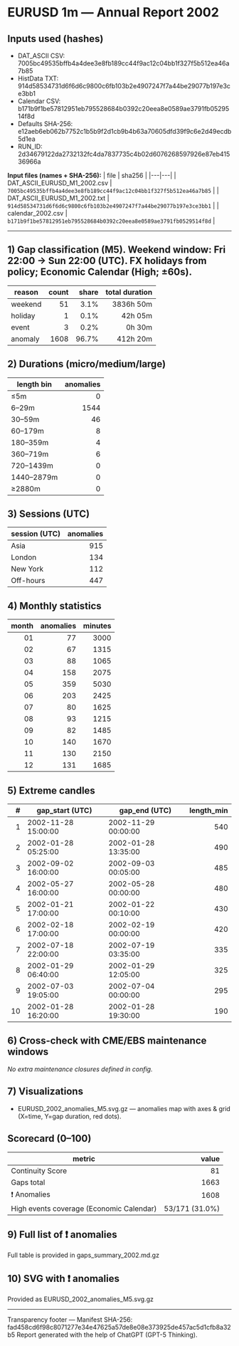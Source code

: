 # EURUSD 1m — Annual Report 2002

## Inputs used (hashes)
- DAT_ASCII CSV: 7005bc49535bffb4a4dee3e8fb189cc44f9ac12c04bb1f327f5b512ea46a7b85
- HistData TXT: 914d58534731d6f6d6c9800c6fb103b2e4907247f7a44be29077b197e3ce3bb1
- Calendar CSV: b171b9f1be57812951eb795528684b0392c20eea8e0589ae3791fb0529514f8d
- Defaults SHA-256: e12aeb6eb062b7752c1b5b9f2d1cb9b4b63a70605dfd39f9c6e2d49ecdb5d1ea
- RUN_ID: 2d34679122da2732132fc4da7837735c4b02d6076268597926e87eb41536966a

**Input files (names + SHA-256):**
| file | sha256 |
|---|---|
| DAT_ASCII_EURUSD_M1_2002.csv | `7005bc49535bffb4a4dee3e8fb189cc44f9ac12c04bb1f327f5b512ea46a7b85` |
| DAT_ASCII_EURUSD_M1_2002.txt | `914d58534731d6f6d6c9800c6fb103b2e4907247f7a44be29077b197e3ce3bb1` |
| calendar_2002.csv | `b171b9f1be57812951eb795528684b0392c20eea8e0589ae3791fb0529514f8d` |

---
## 1) Gap classification (M5). Weekend window: Fri 22:00 → Sun 22:00 (UTC). FX holidays from policy; Economic Calendar (High; ±60s).
| reason | count | share | total duration |
|---|---:|---:|---:|
| weekend | 51 | 3.1% | 3836h 50m |
| holiday | 1 | 0.1% | 42h 05m |
| event | 3 | 0.2% | 0h 30m |
| anomaly | 1608 | 96.7% | 412h 20m |

## 2) Durations (micro/medium/large)
| length bin | anomalies |
|---|---:|
| ≤5m | 0 |
| 6–29m | 1544 |
| 30–59m | 46 |
| 60–179m | 8 |
| 180–359m | 4 |
| 360–719m | 6 |
| 720–1439m | 0 |
| 1440–2879m | 0 |
| ≥2880m | 0 |

## 3) Sessions (UTC)
| session (UTC) | anomalies |
|---|---:|
| Asia | 915 |
| London | 134 |
| New York | 112 |
| Off-hours | 447 |

## 4) Monthly statistics
| month | anomalies | minutes |
|---:|---:|---:|
| 01 | 77 | 3000 |
| 02 | 67 | 1315 |
| 03 | 88 | 1065 |
| 04 | 158 | 2075 |
| 05 | 359 | 5030 |
| 06 | 203 | 2425 |
| 07 | 80 | 1625 |
| 08 | 93 | 1215 |
| 09 | 82 | 1485 |
| 10 | 140 | 1670 |
| 11 | 130 | 2150 |
| 12 | 131 | 1685 |

## 5) Extreme candles
| # | gap_start (UTC) | gap_end (UTC) | length_min |
|---:|---|---|---:|
| 1 | 2002-11-28 15:00:00 | 2002-11-29 00:00:00 | 540 |
| 2 | 2002-01-28 05:25:00 | 2002-01-28 13:35:00 | 490 |
| 3 | 2002-09-02 16:00:00 | 2002-09-03 00:05:00 | 485 |
| 4 | 2002-05-27 16:00:00 | 2002-05-28 00:00:00 | 480 |
| 5 | 2002-01-21 17:00:00 | 2002-01-22 00:10:00 | 430 |
| 6 | 2002-02-18 17:00:00 | 2002-02-19 00:00:00 | 420 |
| 7 | 2002-07-18 22:00:00 | 2002-07-19 03:35:00 | 335 |
| 8 | 2002-01-29 06:40:00 | 2002-01-29 12:05:00 | 325 |
| 9 | 2002-07-03 19:05:00 | 2002-07-04 00:00:00 | 295 |
| 10 | 2002-01-28 16:20:00 | 2002-01-28 19:30:00 | 190 |

## 6) Cross-check with CME/EBS maintenance windows
_No extra maintenance closures defined in config._

## 7) Visualizations
- EURUSD_2002_anomalies_M5.svg.gz — anomalies map with axes & grid (X=time, Y=gap duration, red dots).

## Scorecard (0–100)
| metric | value |
|---|---:|
| Continuity Score | 81 |
| Gaps total | 1663 |
| ❗ Anomalies | 1608 |
| High events coverage (Economic Calendar) | 53/171 (31.0%) |


## 9) Full list of ❗ anomalies
Full table is provided in gaps_summary_2002.md.gz

## 10) SVG with ❗ anomalies
Provided as EURUSD_2002_anomalies_M5.svg.gz

---
Transparency footer
— Manifest SHA-256: fad458cd6f98c8071277e34e47625a57de8e08e373925de457ac5d1cfb8a32b5 Report generated with the help of ChatGPT (GPT-5 Thinking).
